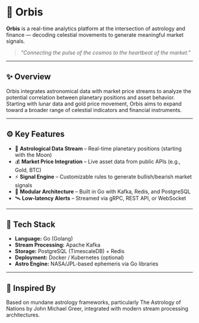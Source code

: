 # 🌌 Orbis

**Orbis** is a real-time analytics platform at the intersection of astrology and finance — decoding celestial movements to generate meaningful market signals.

> *"Connecting the pulse of the cosmos to the heartbeat of the market."*

---

## ✨ Overview

Orbis integrates astronomical data with market price streams to analyze the potential correlation between planetary positions and asset behavior. Starting with lunar data and gold price movement, Orbis aims to expand toward a broader range of celestial indicators and financial instruments.

---

## ⚙️ Key Features

- 🔭 **Astrological Data Stream** – Real-time planetary positions (starting with the Moon)
- 💰 **Market Price Integration** – Live asset data from public APIs (e.g., Gold, BTC)
- ⚡ **Signal Engine** – Customizable rules to generate bullish/bearish market signals
- 🧠 **Modular Architecture** – Built in Go with Kafka, Redis, and PostgreSQL
- 🛰️ **Low-latency Alerts** – Streamed via gRPC, REST API, or WebSocket

---

## 🧩 Tech Stack

- **Language:** Go (Golang)
- **Stream Processing:** Apache Kafka
- **Storage:** PostgreSQL (TimescaleDB) + Redis
- **Deployment:** Docker / Kubernetes (optional)
- **Astro Engine:** NASA/JPL-based ephemeris via Go libraries

---

## 🔮 Inspired By
Based on mundane astrology frameworks, particularly The Astrology of Nations by John Michael Greer, integrated with modern stream processing architectures.



